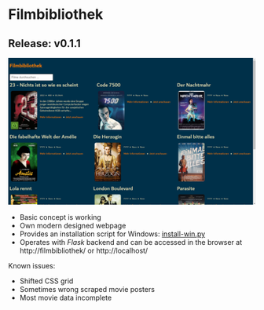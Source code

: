 
# Filmbibliothek

## Release: v0.1.1

![](screenshot_movie-overview.png)

- Basic concept is working
- Own modern designed webpage
- Provides an installation script for Windows: [install-win.py](install-win.py)
- Operates with *Flask* backend and can be accessed in the browser at http://filmbibliothek/ or http://localhost/

Known issues:
- Shifted CSS grid
- Sometimes wrong scraped movie posters
- Most movie data incomplete

